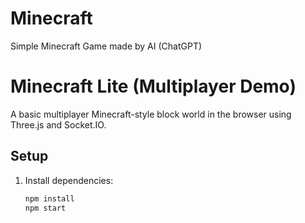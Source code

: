 # Minecraft
Simple Minecraft Game made by AI (ChatGPT)

# Minecraft Lite (Multiplayer Demo)
A basic multiplayer Minecraft-style block world in the browser using Three.js and Socket.IO.

## Setup
1. Install dependencies:
   ```bash
   npm install
   npm start
